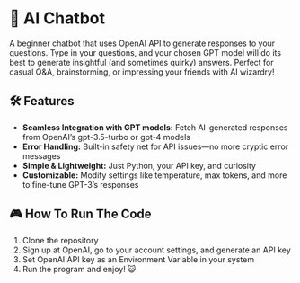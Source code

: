 # 🤖 AI Chatbot
A beginner chatbot that uses OpenAI API to generate responses to your questions. Type in your questions, and your chosen GPT model will do its best to generate insightful (and sometimes quirky) answers. Perfect for casual Q&A, brainstorming, or impressing your friends with AI wizardry!

 ## 🛠 Features
- **Seamless Integration with GPT models:** Fetch AI-generated responses from OpenAI’s gpt-3.5-turbo or gpt-4 models
- **Error Handling:** Built-in safety net for API issues—no more cryptic error messages
- **Simple & Lightweight:** Just Python, your API key, and curiosity
- **Customizable:** Modify settings like temperature, max tokens, and more to fine-tune GPT-3’s responses

## 🎮 How To Run The Code
1. Clone the repository
2. Sign up at OpenAI, go to your account settings, and generate an API key
3. Set OpenAI API key as an Environment Variable in your system
4. Run the program and enjoy! 😺

